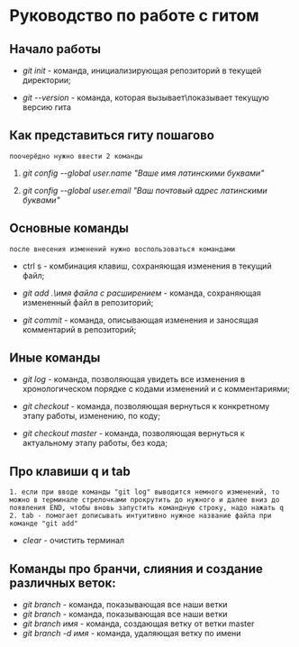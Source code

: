 # Руководство по работе с гитом

## Начало работы

* *git init* - команда, инициализирующая репозиторий в текущей директории;

* *git --version* - команда, которая вызывает\показывает текущую версию гита

## Как представиться гиту пошагово

    поочерёдно нужно ввести 2 команды

1. *git config --global user.name "Ваше имя латинскими буквами"*

2. *git config --global user.email "Ваш почтовый адрес латинскими буквами"*

## Основные команды

    после внесения изменений нужно воспользоваться командами

* ctrl s - комбинация клавиш, сохраняющая изменения в текущий файл;

* *git add .\имя файла с расширением* - команда, сохраняющая измененный файл в репозиторий;

* *git commit* - команда, описывающая изменения и заносящая комментарий в репозиторий;

## Иные команды

* *git log* - команда, позволяющая увидеть все изменения в хронологическом порядке с кодами изменений и с комментариями;

* *git checkout* - команда, позволяющая вернуться к конкретному этапу работы, изменению, по коду;

* *git checkout master* - команда, позволяющая вернуться к актуальному этапу работы, без кода;

## Про клавиши q и tab

    1. если при вводе команды "git log" выводится немного изменений, то можно в терминале стрелочками прокрутить до нужного и далее вниз до появления END, чтобы вновь запустить командную строку, надо нажать q
    2. tab - помогает дописывать интуитивно нужное название файла при команде "git add"

* *clear* - очистить терминал

## Команды про бранчи, слияния и создание различных веток:

* *git branch* - команда, показывающая все наши ветки
* *git branch* - команда, показывающая все наши ветки
* *git branch имя* - команда, создающая ветку от ветки master
* *git branch -d имя* - команда, удаляющая ветку по имени
